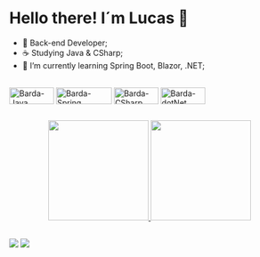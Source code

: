 # Hello there! I´m Lucas 👋

- 🚀 Back-end Developer;
- ☕ Studying Java & CSharp;
- 🎒 I’m currently learning Spring Boot, Blazor, .NET;

<div style="display: inline_block"><br>
  <img align="center" alt="Barda-Java" height="30" width="80" src="https://img.shields.io/badge/Java-ED8B00?style=for-the-badge&logo=java&logoColor=white">
  <img align="center" alt="Barda-Spring" height="30" width="100" src="https://img.shields.io/badge/Spring-6DB33F?style=for-the-badge&logo=spring&logoColor=white">
  <img align="center" alt="Barda-CSharp" height="30" width="80" src="https://img.shields.io/badge/c%23-%23239120.svg?style=for-the-badge&logo=c-sharp&logoColor=white">
  <img align="center" alt="Barda-dotNet" height="30" width="80" src="https://img.shields.io/badge/.NET-5C2D91?style=for-the-badge&logo=.net&logoColor=white">
  </div>
  
  ##

<div align="center">
  <a href="https://github.com/bardelli5">
  <img height="180em" src="https://github-readme-stats.vercel.app/api?username=bardelli5&show_icons=true&theme=dracula&include_all_commits=true&count_private=true"/>
  <img height="180em" src="https://github-readme-stats.vercel.app/api/top-langs/?username=bardelli5&layout=compact&langs_count=7&theme=dracula"/>
</div>
  
  ##
  
  <div>
  <a href = "mailto:lucas.bardelli@hotmail.com"><img src="https://img.shields.io/badge/Gmail-D14836?style=for-the-badge&logo=gmail&logoColor=white" target="_blank"></a>
  <a href="https://www.linkedin.com/in/lucas-bardelli-31205a188/" target="_blank"><img src="https://img.shields.io/badge/-LinkedIn-%230077B5?style=for-the-badge&logo=linkedin&logoColor=white" target="_blank"></a>
  </div>
  
  
